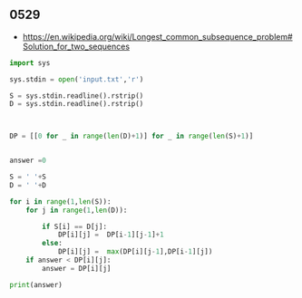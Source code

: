 ## 0529
- https://en.wikipedia.org/wiki/Longest_common_subsequence_problem#Solution_for_two_sequences
```python
import sys

sys.stdin = open('input.txt','r')

S = sys.stdin.readline().rstrip()
D = sys.stdin.readline().rstrip()



DP = [[0 for _ in range(len(D)+1)] for _ in range(len(S)+1)]


answer =0

S = ' '+S
D = ' '+D

for i in range(1,len(S)):
    for j in range(1,len(D)):

        if S[i] == D[j]:
            DP[i][j] =  DP[i-1][j-1]+1
        else:
            DP[i][j] =  max(DP[i][j-1],DP[i-1][j])
    if answer < DP[i][j]:
        answer = DP[i][j]

print(answer)



    

            
                
                
```
